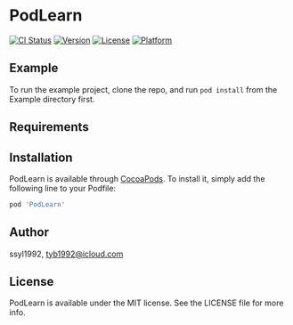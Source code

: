 # PodLearn

[![CI Status](http://img.shields.io/travis/ssyl1992/PodLearn.svg?style=flat)](https://travis-ci.org/ssyl1992/PodLearn)
[![Version](https://img.shields.io/cocoapods/v/PodLearn.svg?style=flat)](http://cocoapods.org/pods/PodLearn)
[![License](https://img.shields.io/cocoapods/l/PodLearn.svg?style=flat)](http://cocoapods.org/pods/PodLearn)
[![Platform](https://img.shields.io/cocoapods/p/PodLearn.svg?style=flat)](http://cocoapods.org/pods/PodLearn)

## Example

To run the example project, clone the repo, and run `pod install` from the Example directory first.

## Requirements

## Installation

PodLearn is available through [CocoaPods](http://cocoapods.org). To install
it, simply add the following line to your Podfile:

```ruby
pod 'PodLearn'
```

## Author

ssyl1992, tyb1992@icloud.com

## License

PodLearn is available under the MIT license. See the LICENSE file for more info.
